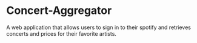 # Concert-Aggregator
A web application that allows users to sign in to their spotify and retrieves concerts and prices for their favorite artists.
